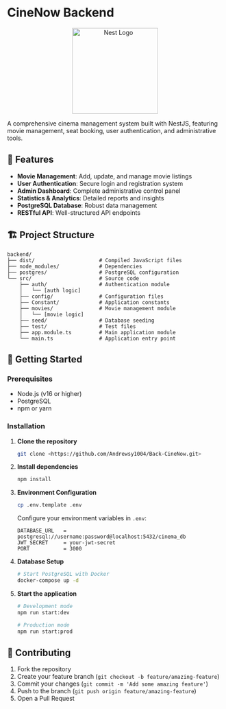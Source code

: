 # CineNow Backend

<p align="center">
  <a href="http://nestjs.com/" target="blank"><img src="https://nestjs.com/img/logo-small.svg" width="200" alt="Nest Logo" /></a>
</p>

A comprehensive cinema management system built with NestJS, featuring movie management, seat booking, user authentication, and administrative tools.

## 🎯 Features

- **Movie Management**: Add, update, and manage movie listings
- **User Authentication**: Secure login and registration system
- **Admin Dashboard**: Complete administrative control panel
- **Statistics & Analytics**: Detailed reports and insights
- **PostgreSQL Database**: Robust data management
- **RESTful API**: Well-structured API endpoints

## 🏗️ Project Structure

```
backend/
├── dist/                     # Compiled JavaScript files
├── node_modules/             # Dependencies
├── postgres/                 # PostgreSQL configuration
└── src/                      # Source code
    ├── auth/                 # Authentication module
    │   └── [auth logic]
    ├── config/               # Configuration files
    ├── Constant/             # Application constants
    ├── movies/               # Movie management module
    │   └── [movie logic]
    ├── seed/                 # Database seeding
    ├── test/                 # Test files
    ├── app.module.ts         # Main application module
    └── main.ts               # Application entry point
```

## 🚀 Getting Started

### Prerequisites

- Node.js (v16 or higher)
- PostgreSQL
- npm or yarn

### Installation

1. **Clone the repository**
   ```bash
   git clone <https://github.com/Andrewsy1004/Back-CineNow.git>
   ```

2. **Install dependencies**
   ```bash
   npm install
   ```

3. **Environment Configuration**
   ```bash
   cp .env.template .env
   ```
   Configure your environment variables in `.env`:
   ```env
   DATABASE_URL   = postgresql://username:password@localhost:5432/cinema_db
   JWT_SECRET     = your-jwt-secret
   PORT           = 3000
   ```

4. **Database Setup**
   ```bash
   # Start PostgreSQL with Docker
   docker-compose up -d 
   ```

5. **Start the application**
   ```bash
   # Development mode
   npm run start:dev
   
   # Production mode
   npm run start:prod
   ```


## 🤝 Contributing

1. Fork the repository
2. Create your feature branch (`git checkout -b feature/amazing-feature`)
3. Commit your changes (`git commit -m 'Add some amazing feature'`)
4. Push to the branch (`git push origin feature/amazing-feature`)
5. Open a Pull Request

